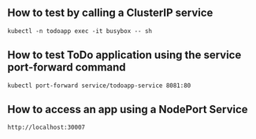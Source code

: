 ## How to test by calling a ClusterIP service 
``
kubectl -n todoapp exec -it busybox -- sh
``

## How to test ToDo application using the service port-forward command

``
kubectl port-forward service/todoapp-service 8081:80
``

## How to access an app using a NodePort Service

``
http://localhost:30007
``
